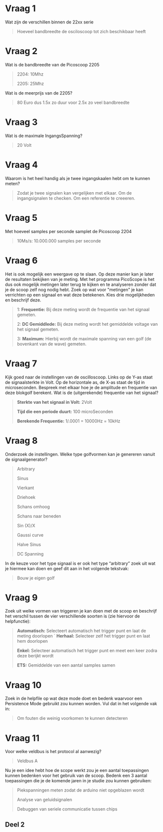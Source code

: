 # Vraag 1
Wat zijn de verschillen binnen de 22xx serie

> Hoeveel bandbreedte de osciloscoop tot zich beschikbaar heeft

# Vraag 2
Wat is de bandbreedte van de Picoscoop 2205

> 2204: 10Mhz
> 
> 2205: 25Mhz

Wat is de meerprijs van de 2205?

> 80 Euro dus 1.5x zo duur voor 2.5x zo veel bandbreedte

# Vraag 3
Wat is de maximale IngangsSpanning?

> 20 Volt

# Vraag 4
Waarom is het heel handig als je twee ingangskaalen hebt om te kunnen meten?

> Zodat je twee signalen kan vergelijken met elkaar. Om de ingangsignalen te checken. Om een referentie te creeeren.


# Vraag 5
Met hoeveel samples per seconde samplet de Picoscoop 2204

> 10Ms/s: 10.000.000 samples per seconde


# Vraag 6
Het is ook mogelijk een weergave op te slaan. Op deze manier kan je later de resultaten bekijken van je meting. Met het programma PicoScope is het dus ook mogelijk metingen later terug te kijken en te analyseren zonder dat je de scoop zelf nog nodig hebt. Zoek op wat voor "metingen" je kan verrichten op een signaal en wat deze betekenen. Kies drie mogelijkheden en beschrijf deze.

> 1: **Frequentie:**	Bij deze meting wordt de frequentie van het signaal gemeten.
> 
> 2: **DC Gemiddlede:** Bij deze meting wordt het gemiddelde voltage van het                        signaal gemeten.
> 
> 3: **Maximum:** 		Hierbij wordt de maximale spanning van een golf (de bovenkant van de wave) gemeten.

# Vraag 7
Kijk goed naar de instellingen van de oscilloscoop. Links op de Y-as staat de signaalsterkte in Volt. Op de
horizontale as, de X-as staat de tijd in microseconden. Bespreek met elkaar hoe je de amplitude en
frequentie van deze blokgolf berekent. Wat is de (uitgerekende) frequentie van het signaal?

>**Sterkte van het signaal in Volt:**	2Volt
>
>**Tijd die een periode duurt:**		100 microSeconden
>
>**Berekende Frequentie:**				1/.0001 = 10000Hz = 10kHz

# Vraag 8
Onderzoek de instellingen. Welke type golfvormen kan je genereren vanuit de signaalgenerator?

>Arbitrary
>
>Sinus
>
>Vierkant
>
>Driehoek
>
>Schans omhoog
>
>Schans naar beneden
>
>Sin (X)/X
>
>Gaussi curve
>
>Halve Sinus
>
>DC Spanning


In de keuze voor het type signaal is er ook het type “arbitrary” zoek uit wat je hiermee kan doen en geef
dit aan in het volgende tekstvak:

>Bouw je eigen golf


# Vraag 9
Zoek uit welke vormen van triggeren je kan doen met de scoop en beschrijf het verschil tussen de vier
verschillende soorten is (zie hiervoor de helpfunctie):

>**Automatisch:**	Selecteert automatisch het trigger punt en laat de 						meting doorlopen
>`
>**Herhaal:**		Selecteer zelf het trigger punt en laat hem doorlopen
>
>**Enkel:**		  Selecteer automatisch het trigger punt en meet een 						keer zodra deze berijkt wordt
>
>**ETS:**		Gemiddelde van een aantal samples samen


# Vraag 10
Zoek in de helpfile op wat deze mode doet en bedenk waarvoor een Persistence Mode gebruikt zou
kunnen worden. Vul dat in het volgende vak in:

>Om fouten die weinig voorkomen te kunnen detecteren


# Vraag 11
Voor welke veldbus is het protocol al aanwezig? 

>Veldbus A

Nu je een idee hebt hoe de scope werkt zou je een aantal toepassingen kunnen bedenken voor het
gebruik van de scoop. Bedenk een 3 aantal toepassingen die je de komende jaren in je studie zou kunnen
gebruiken:

>Piekspanningen meten zodat de arduino niet opgeblazen wordt
>
>Analyse van geluidsignalen
>
>Debuggen van seriele communicatie tussen chips




## Deel 2







































































